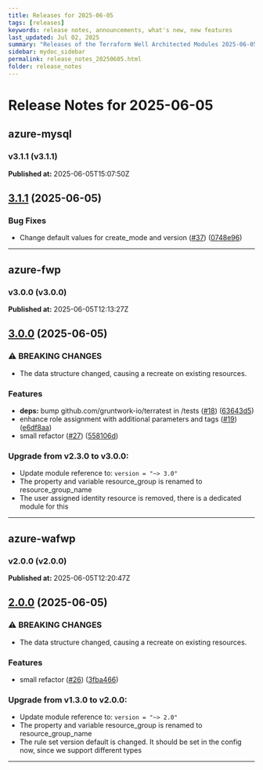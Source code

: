 ```yaml
---
title: Releases for 2025-06-05
tags: [releases]
keywords: release notes, announcements, what's new, new features
last_updated: Jul 02, 2025
summary: "Releases of the Terraform Well Architected Modules 2025-06-05"
sidebar: mydoc_sidebar
permalink: release_notes_20250605.html
folder: release_notes
---
```


# Release Notes for 2025-06-05

## azure-mysql
### v3.1.1 (v3.1.1)
**Published at:** 2025-06-05T15:07:50Z

## [3.1.1](https://github.com/CloudNationHQ/terraform-azure-mysql/compare/v3.1.0...v3.1.1) (2025-06-05)


### Bug Fixes

* Change default values for create_mode and version ([#37](https://github.com/CloudNationHQ/terraform-azure-mysql/issues/37)) ([0748e96](https://github.com/CloudNationHQ/terraform-azure-mysql/commit/0748e96c2570f7d936529e5eeaaef018ef272503))

---

## azure-fwp
### v3.0.0 (v3.0.0)
**Published at:** 2025-06-05T12:13:27Z

## [3.0.0](https://github.com/CloudNationHQ/terraform-azure-fwp/compare/v2.3.0...v3.0.0) (2025-06-05)


### ⚠ BREAKING CHANGES

* The data structure changed, causing a recreate on existing resources.

### Features

* **deps:** bump github.com/gruntwork-io/terratest in /tests ([#18](https://github.com/CloudNationHQ/terraform-azure-fwp/issues/18)) ([63643d5](https://github.com/CloudNationHQ/terraform-azure-fwp/commit/63643d5998a3aee6a81e1decd92bb99c83d3efe5))
* enhance role assignment with additional parameters and tags ([#19](https://github.com/CloudNationHQ/terraform-azure-fwp/issues/19)) ([e6df8aa](https://github.com/CloudNationHQ/terraform-azure-fwp/commit/e6df8aaba63c7a66462a5ca29f0d7256583df50b))
* small refactor ([#27](https://github.com/CloudNationHQ/terraform-azure-fwp/issues/27)) ([558106d](https://github.com/CloudNationHQ/terraform-azure-fwp/commit/558106d8b9edb1e4782b8b25838970583d079cac))

### Upgrade from v2.3.0 to v3.0.0:

- Update module reference to: `version = "~> 3.0"`
- The property and variable resource_group is renamed to resource_group_name
- The user assigned identity resource is removed, there is a dedicated module for this

---

## azure-wafwp
### v2.0.0 (v2.0.0)
**Published at:** 2025-06-05T12:20:47Z

## [2.0.0](https://github.com/CloudNationHQ/terraform-azure-wafwp/compare/v1.3.0...v2.0.0) (2025-06-05)


### ⚠ BREAKING CHANGES

* The data structure changed, causing a recreate on existing resources.

### Features

* small refactor ([#26](https://github.com/CloudNationHQ/terraform-azure-wafwp/issues/26)) ([3fba466](https://github.com/CloudNationHQ/terraform-azure-wafwp/commit/3fba466d993e315f81121d4819e8c27bcd751e1c))

### Upgrade from v1.3.0 to v2.0.0:

- Update module reference to: `version = "~> 2.0"`
- The property and variable resource_group is renamed to resource_group_name
- The rule set version default is changed. It should be set in the config now, since we support different types

---

